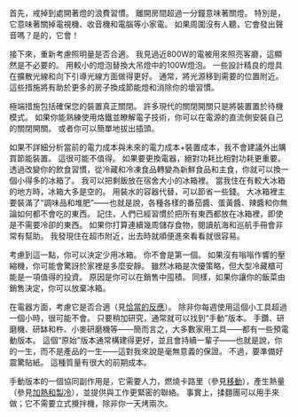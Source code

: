 首先，戒掉到處開著燈的浪費習慣。
離開房間超過一分鐘意味著關燈。
特別是，它意味著關掉電視機、收音機和電腦等小家電。
如果周圍沒有人聽，它會發出聲音嗎？是的，它會！

接下來，重新考慮照明量是否合適。
我見過近800W的電被用來照亮客廳，這顯然是不必要的。
用較小的燈泡替換大吊燈中的100W燈泡。
一些設計精良的燈具在擴散光線和向下引導光線方面做得更好。
通常，將光源移到需要的位置附近。
這些措施將有助於更多的房子換成節能燈和消除你的壞習慣。

極端措施包括確保您的裝置真正關閉。
許多現代的關閉開關只是將裝置置於待機模式。
如果你能熟練使用烙鐵並瞭解電子技術，你可以在電源的直流側安裝自己的關閉開關。
或者你可以簡單地拔出插頭。

如果不詳細分析當前的電力成本與未來的電力成本+裝置成本，我不會建議外出購買節能裝置。
這很可能不值得。
如果要更換電器，絕對功耗比相對功耗更重要。
透過改變你的飲食習慣，從冷藏和冷凍食品轉變為新鮮食品和主食，你就可以換一個小得多的冰箱了。
我可以把剩飯放在宿舍大小的冰箱裡。
當我住在有較大冰箱的地方時，冰箱大多是空的。
用裝水的容器代替，可以節省一些錢。
大冰箱裡主要裝滿了“調味品和堆肥”——也就是說，各種各樣的番茄醬、蛋黃醬、辣醬和你無論如何都不會吃的東西。
記住，人們已經習慣於把所有東西都放在冰箱裡，即使是不需要冷卻的東西。
如果你打算連續幾周儲存食物，閱讀航海和巡航手冊會非常有幫助。
我發現住在超市附近，出去時就順便進來看看就很容易。

考慮到這一點，你可以決定少用冰箱。
你不會是第一個。
如果沒有嗡嗡作響的壓縮機，你可能會驚訝於家裡是多麼安靜。
雖然冰箱是次優策略，但大型冷藏櫃可能是一項值得的投資。
原因是你可以在銷售中囤積。
同樣，如果你讓你的飯菜由銷售決定，你可以放棄冰箱。

在電器方面，考慮它是否合適（見[恰當的反應]()）。
除非你每週使用這個小工具超過一個小時，很可能不會。
只要稍加研究，通常就可以找到“手動”版本。
手鑽、研磨機、研缽和杵、小麥研磨機等——簡而言之，大多數家用工具——都有一些預電動版本。
這個“原始”版本通常構建得更好，並且會持續一輩子——也就是說，你的一生，而不是產品的一生——這對我來說是毫無意義的保證。
不過，要準備好震驚貼紙。
這種質量有很大的前期成本。

手動版本的一個協同副作用是，它需要人力，燃燒卡路里（參見[移動]()），產生熱量（參見[加熱和製冷]()），並提供與工作更緊密的聯絡。
事實上，揉麵團可以用手來做；它不需要立式攪拌機，除非你一天烤兩次。